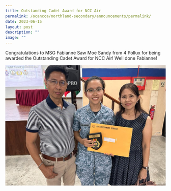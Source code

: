 ```yaml
---
title: Outstanding Cadet Award for NCC Air
permalink: /ocancca/northland-secondary/announcements/permalink/
date: 2023-06-15
layout: post
description: ""
image: ""
---
```

Congratulations to MSG Fabianne Saw Moe Sandy from 4 Pollux for being awarded the Outstanding Cadet Award for NCC Air! Well done Fabianne!

![](/images/ocancca.jpeg)

